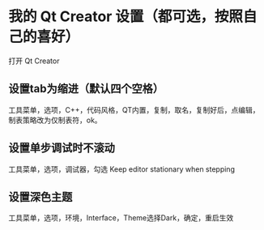 
# 我的 Qt Creator 设置（都可选，按照自己的喜好）
打开 Qt Creator  
## 设置tab为缩进（默认四个空格）
工具菜单，选项，C++，代码风格，QT内置，复制，取名，复制好后，点编辑，制表策略改为仅制表符，ok。
## 设置单步调试时不滚动
工具菜单，选项，调试器，勾选 Keep editor stationary when stepping
## 设置深色主题
工具菜单，选项，环境，Interface，Theme选择Dark，确定，重启生效
